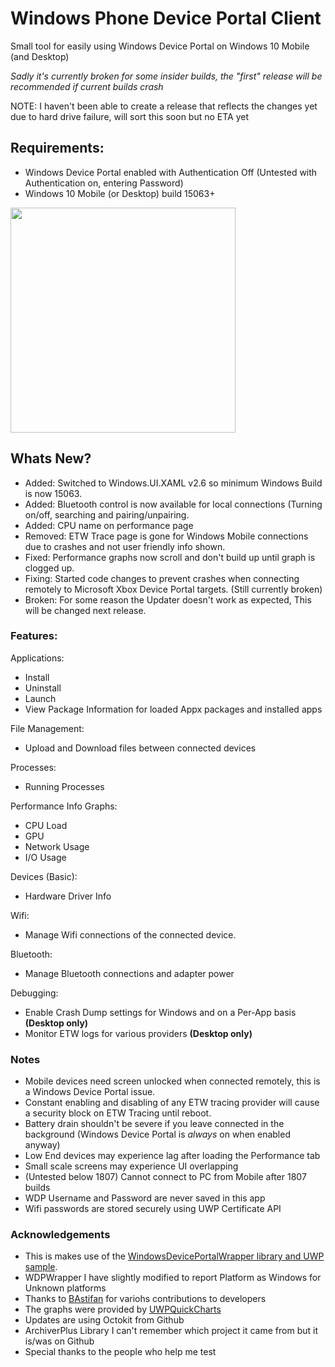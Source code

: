 # Windows Phone Device Portal ClientSmall tool for easily using Windows Device Portal on Windows 10 Mobile (and Desktop)*Sadly it's currently broken for some insider builds, the "first" release will be recommended if current builds crash*NOTE: I haven't been able to create a release that reflects the changes yet due to hard drive failure, will sort this soon but no ETA yet## Requirements:- Windows Device Portal enabled with Authentication Off (Untested with Authentication on, entering Password)- Windows 10 Mobile (or Desktop) build 15063+<img src="WPDevPortal.gif" width="360"/>## Whats New?- Added: Switched to Windows.UI.XAML v2.6 so minimum Windows Build is now 15063.- Added: Bluetooth control is now available for local connections (Turning on/off, searching and pairing/unpairing.- Added: CPU name on performance page- Removed: ETW Trace page is gone for Windows Mobile connections due to crashes and not user friendly info shown.- Fixed: Performance graphs now scroll and don't build up until graph is clogged up.- Fixing: Started code changes to prevent crashes when connecting remotely to Microsoft Xbox Device Portal targets. (Still currently broken)- Broken: For some reason the Updater doesn't work as expected, This will be changed next release.### Features:Applications:- Install- Uninstall- Launch- View Package Information for loaded Appx packages and installed appsFile Management:- Upload and Download files between connected devicesProcesses:- Running ProcessesPerformance Info Graphs:- CPU Load- GPU- Network Usage- I/O UsageDevices (Basic):- Hardware Driver InfoWifi:- Manage Wifi connections of the connected device.Bluetooth:- Manage Bluetooth connections and adapter powerDebugging:- Enable Crash Dump settings for Windows and on a Per-App basis **(Desktop only)**- Monitor ETW logs for various providers **(Desktop only)**### Notes- Mobile devices need screen unlocked when connected remotely, this is a Windows Device Portal issue.- Constant enabling and disabling of any ETW tracing provider will cause a security block on ETW Tracing until reboot.- Battery drain shouldn't be severe if you leave connected in the background (Windows Device Portal is *always* on when enabled anyway)- Low End devices may experience lag after loading the Performance tab- Small scale screens may experience UI overlapping- (Untested below 1807) Cannot connect to PC from Mobile after 1807 builds- WDP Username and Password are never saved in this app- Wifi passwords are stored securely using UWP Certificate API### Acknowledgements- This is makes use of the [WindowsDevicePortalWrapper library and UWP sample](https://github.com/microsoft/WindowsDevicePortalWrapper).- WDPWrapper I have slightly modified to report Platform as Windows for Unknown platforms- Thanks to [BAstifan](https://github.com/basharast) for variohs contributions to developers- The graphs were provided by [UWPQuickCharts](https://github.com/ailon/UWPQuickCharts)- Updates are using Octokit from Github- ArchiverPlus Library I can't remember which project it came from but it is/was on Github- Special thanks to the people who help me test